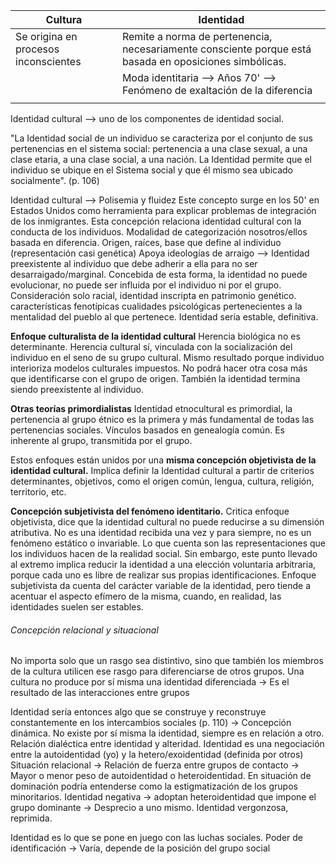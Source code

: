 
| Cultura                              | Identidad                                                                                              |
| ------------------------------------ | ------------------------------------------------------------------------------------------------------ |
| Se origina en procesos inconscientes | Remite a norma de pertenencia, necesariamente consciente porque está basada en oposiciones simbólicas. |
|                                      | Moda identitaria --> Años 70' --> Fenómeno de exaltación de la diferencia                              |
|                                      |                                                                                                        |
Identidad cultural --> uno de los componentes de identidad social.

"La Identidad social de un individuo se caracteriza por el conjunto de sus pertenencias en el sistema social: pertenencia a una clase sexual, a una clase etaria, a una clase social, a una nación. La Identidad permite que el individuo se ubique en el Sistema social y que él mismo sea ubicado socialmente". (p. 106)

Identidad cultural --> Polisemia y fluidez
Este concepto surge en los 50' en Estados Unidos como herramienta para explicar problemas de integración de los inmigrantes.
Esta concepción relaciona identidad cultural con la conducta de los individuos.
Modalidad de categorización nosotros/ellos basada en diferencia.
Origen, raíces, base que define al individuo (representación casi genética)
Apoya ideologías de arraigo --> Identidad preexistente al individuo que debe adherir a ella para no ser desarraigado/marginal.
Concebida de esta forma, la identidad no puede evolucionar, no puede ser influida por el individuo ni por el grupo.
Consideración solo racial, identidad inscripta en patrimonio genético.
	características fenotípicas
	cualidades psicológicas pertenecientes a la mentalidad del pueblo al que pertenece.
Identidad sería estable, definitiva.

**Enfoque culturalista de la identidad cultural**
Herencia biológica no es determinante.
Herencia cultural sí, vinculada con la socialización del individuo en el seno de su grupo cultural.
Mismo resultado porque individuo interioriza modelos culturales impuestos.
No podrá hacer otra cosa más que identificarse con el grupo de origen.
También la identidad termina siendo preexistente al individuo.

**Otras teorías primordialistas**
Identidad etnocultural es primordial, la pertenencia al grupo étnico es la primera y más fundamental de todas las pertenencias sociales.
Vínculos basados en genealogía común.
Es inherente al grupo, transmitida por el grupo.

Estos enfoques están unidos por una **misma concepción objetivista de la identidad cultural.**
Implica definir la Identidad cultural a partir de criterios determinantes, objetivos, como el origen común, lengua, cultura, religión, territorio, etc.

**Concepción subjetivista del fenómeno identitario.**
Critica enfoque objetivista, dice que la identidad cultural no puede reducirse a su dimensión atributiva. No es una identidad recibida una vez y para siempre, no es un fenómeno estático o invariable.
Lo que cuenta son las representaciones que los individuos hacen de la realidad social.
Sin embargo, este punto llevado al extremo implica reducir la identidad a una elección voluntaria arbitraria, porque cada uno es libre de realizar sus propias identificaciones.
Enfoque subjetivista da cuenta del carácter variable de la identidad, pero tiende a acentuar el aspecto efímero de la misma, cuando, en realidad, las identidades suelen ser estables.
###### Concepción relacional y situacional
No importa solo que un rasgo sea distintivo, sino que también los miembros de la cultura utilicen ese rasgo para diferenciarse de otros grupos.
Una cultura no produce por sí misma una identidad diferenciada
-> Es el resultado de las interacciones entre grupos 

Identidad sería entonces algo que se construye y reconstruye constantemente en los intercambios sociales (p. 110) -> Concepción dinámica.
No existe por sí misma la identidad, siempre es en relación a otro.
Relación dialéctica entre identidad y alteridad.
Identidad es una negociación entre la autoidentidad (yo) y la hetero/exoidentidad (definida por otros)
Situación relacional -> Relación de fuerza entre grupos de contacto -> Mayor o menor peso de autoidentidad o heteroidentidad. En situación de dominación podría entenderse como la estigmatización de los grupos minoritarios.
Identidad negativa -> adoptan heteroidentidad que impone el grupo dominante -> Desprecio a uno mismo. Identidad vergonzosa, reprimida.

Identidad es lo que se pone en juego con las luchas sociales.
Poder de identificación -> Varía, depende de la posición del grupo social